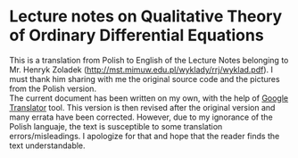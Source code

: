 # Lecture notes on Qualitative Theory of Ordinary Differential Equations

This is a translation from Polish to English of the Lecture Notes belonging to Mr. Henryk Zoladek (http://mst.mimuw.edu.pl/wyklady/rrj/wyklad.pdf). I must thank him sharing with me the original source code and the pictures from the Polish version.   
The current document has been written on my own, with the help of [Google Translator](https://translate.google.com) tool. This version is then revised after the original version and many errata have been corrected. However, due to my ignorance of the Polish languaje, the text is susceptible to some translation errors/misleadings. I apologize for that and hope that the reader finds the text understandable.
